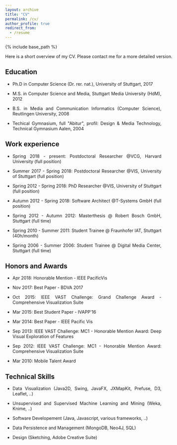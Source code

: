 ```yaml
---
layout: archive
title: "CV"
permalink: /cv/
author_profile: true
redirect_from:
  - /resume
---
```


{% include base_path %}

<p style="font-size:14px;width:600px;text-align:justify">Here is a short overview of my CV. Please contact me for a more detailed version.</p>

Education
-----
<ul>
<li style="margin-bottom:2px;"><p style="font-size:14px;text-align:justify">Ph.D in Computer Science (Dr. rer. nat.), University of Stuttgart, 2017</p></li>
<li style="margin-bottom:2px;"><p style="font-size:14px;text-align:justify">M.S. in Computer Science and Media, Stuttgart Media University (HdM), 2012</p></li>
<li style="margin-bottom:2px;"><p style="font-size:14px;text-align:justify">B.S. in Media and Communication Informatics (Computer Science), Reutlingen University, 2008</p></li>
<li style="margin-bottom:2px;"><p style="font-size:14px;text-align:justify">Techical Gymnasium, full "Abitur", profil: Design & Media Technology, Technical Gymnasium Aalen, 2004</p></li>
</ul>

Work experience
-----
* <p style="font-size:14px;text-align:justify">Spring 2018 - present: Postdoctoral Researcher @VCG, Harvard University (full position)</p>
* <p style="font-size:14px;text-align:justify">Summer 2017 - Spring 2018: Postdoctoral Researcher @VIS, University of Stuttgart (full position)</p>
* <p style="font-size:14px;text-align:justify">Spring 2012 - Spring 2018: PhD Researcher  @VIS, University of Stuttgart (full position)</p>
* <p style="font-size:14px;text-align:justify">Autumn 2012 - Spring 2018: Software Architect @T-Systems GmbH  (full position)</p>
* <p style="font-size:14px;text-align:justify">Spring 2012 - Autumn 2012: Masterthesis @ Robert Bosch GmbH, Stuttgart (full time)</p>
* <p style="font-size:14px;text-align:justify">Spring 2010 - Summer 2011: Student Trainee @ Fraunhofer IAT, Stuttgart (40h/month)</p>
* <p style="font-size:14px;text-align:justify">Spring 2006 - Summer 2006: Student Trainee @ Digital Media Center, Stuttgart (full time)</p>


Honors and Awards
-----
* <p style="font-size:14px;text-align:justify">Apr 2018: Honorable Mention - IEEE PacificVis</p>
* <p style="font-size:14px;text-align:justify">Nov 2017: Best Paper - BDVA 2017</p>
* <p style="font-size:14px;text-align:justify">Oct 2015: IEEE VAST Challenge: Grand Challenge Award - Comprehensive Visualization Suite</p>
* <p style="font-size:14px;text-align:justify">Mar 2015: Best Student Paper - IVAPP'16</p>
* <p style="font-size:14px;text-align:justify">Mar 2014: Best Paper - IEEE Pacific Vis</p>
* <p style="font-size:14px;text-align:justify">Sep 2013: IEEE VAST Challenge: MC1 - Honorable Mention Award: Deep Visual Exploration of Features</p>
* <p style="font-size:14px;text-align:justify">Sep 2012: IEEE VAST Challenge: MC1 - Honorable Mention Award: Comprehensive Visualization Suite</p>
* <p style="font-size:14px;text-align:justify">Mar 2010: Mobile Talent Award</p>

Technical Skills
-----
* <p style="font-size:14px;text-align:justify">Data Visualization (Java2D, Swing, JavaFX, JXMapKit, Prefuse, D3, Leaflet, ..)</p>
* <p style="font-size:14px;text-align:justify">Unsupervised and Supervised Machine Learning and Mining (Weka, Knime, ..)</p>
* <p style="font-size:14px;text-align:justify">Software Developement (Java, Javascript, various frameworks, ..)</p>
* <p style="font-size:14px;text-align:justify">Data Persistence and Management (MongoDB, Neo4J, SQL)</p>
* <p style="font-size:14px;text-align:justify">Design (Sketching, Adobe Creative Suite)</p>

